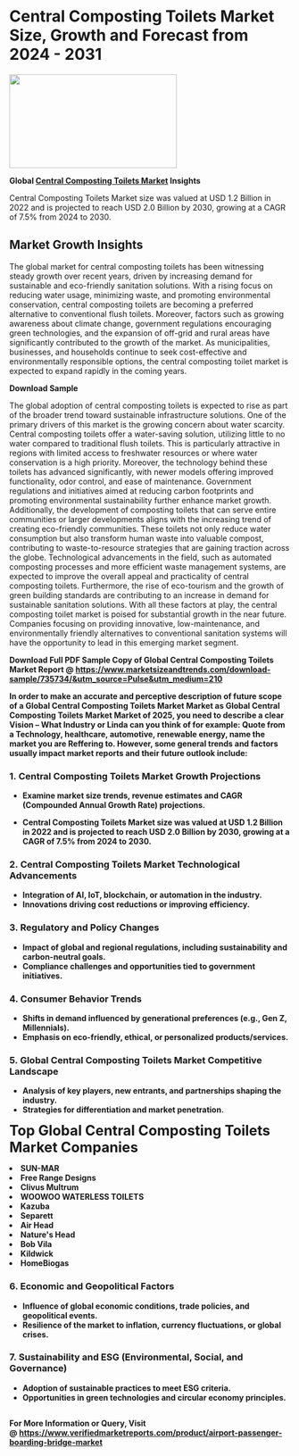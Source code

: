 <H1>Central Composting Toilets Market Size, Growth and Forecast from 2024 - 2031</H1><img class="aligncenter size-medium wp-image-584254" src="https://thirdeyenews.in/wp-content/uploads/2024/09/Global-Market-Research-300x168.jpeg" alt="" width="300" height="168" /><p><strong>Global&nbsp;<a href="https://www.marketsizeandtrends.com/download-sample/735734/&amp;utm_source=Pulse&amp;utm_medium=210">Central Composting Toilets Market</a> Insights</strong></p><p>Central Composting Toilets Market size was valued at USD 1.2 Billion in 2022 and is projected to reach USD 2.0 Billion by 2030, growing at a CAGR of 7.5% from 2024 to 2030.</p><p><h2>Market Growth Insights</h2> <p>The global market for central composting toilets has been witnessing steady growth over recent years, driven by increasing demand for sustainable and eco-friendly sanitation solutions. With a rising focus on reducing water usage, minimizing waste, and promoting environmental conservation, central composting toilets are becoming a preferred alternative to conventional flush toilets. Moreover, factors such as growing awareness about climate change, government regulations encouraging green technologies, and the expansion of off-grid and rural areas have significantly contributed to the growth of the market. As municipalities, businesses, and households continue to seek cost-effective and environmentally responsible options, the central composting toilet market is expected to expand rapidly in the coming years.</p> <p><strong>Download Sample</strong></p> <p>The global adoption of central composting toilets is expected to rise as part of the broader trend toward sustainable infrastructure solutions. One of the primary drivers of this market is the growing concern about water scarcity. Central composting toilets offer a water-saving solution, utilizing little to no water compared to traditional flush toilets. This is particularly attractive in regions with limited access to freshwater resources or where water conservation is a high priority. Moreover, the technology behind these toilets has advanced significantly, with newer models offering improved functionality, odor control, and ease of maintenance. Government regulations and initiatives aimed at reducing carbon footprints and promoting environmental sustainability further enhance market growth. Additionally, the development of composting toilets that can serve entire communities or larger developments aligns with the increasing trend of creating eco-friendly communities. These toilets not only reduce water consumption but also transform human waste into valuable compost, contributing to waste-to-resource strategies that are gaining traction across the globe. Technological advancements in the field, such as automated composting processes and more efficient waste management systems, are expected to improve the overall appeal and practicality of central composting toilets. Furthermore, the rise of eco-tourism and the growth of green building standards are contributing to an increase in demand for sustainable sanitation solutions. With all these factors at play, the central composting toilet market is poised for substantial growth in the near future. Companies focusing on providing innovative, low-maintenance, and environmentally friendly alternatives to conventional sanitation systems will have the opportunity to lead in this emerging market segment.</p> <p><strong></p><p><span class=""><strong>Download Full PDF Sample Copy of Global Central Composting Toilets Market Report</strong> @ <a href="https://www.marketsizeandtrends.com/download-sample/735734/&amp;utm_source=Pulse&amp;utm_medium=210" target="_blank">https://www.marketsizeandtrends.com/download-sample/735734/&amp;utm_source=Pulse&amp;utm_medium=210</a></span></p><p>In order to make an accurate and perceptive description of future scope of a Global&nbsp;Central Composting Toilets Market Market as Global&nbsp;Central Composting Toilets Market Market of 2025, you need to describe a clear Vision &ndash; What Industry or Linda can you think of for example: Quote from a Technology, healthcare, automotive, renewable energy, name the market you are Reffering to. However, some general trends and factors usually impact market reports and their future outlook include:</p><h3>1.&nbsp;<strong>Central Composting Toilets Market Growth Projections</strong></h3><ul><li>Examine market size trends, revenue estimates and CAGR (Compounded Annual Growth Rate) projections.</li><li><p>Central Composting Toilets Market size was valued at USD 1.2 Billion in 2022 and is projected to reach USD 2.0 Billion by 2030, growing at a CAGR of 7.5% from 2024 to 2030.</p></li></ul><h3>2.&nbsp;<strong>Central Composting Toilets Market Technological Advancements</strong></h3><ul><li>Integration of AI, IoT, blockchain, or automation in the industry.</li><li>Innovations driving cost reductions or improving efficiency.</li></ul><h3>3.&nbsp;<strong>Regulatory and Policy Changes</strong></h3><ul><li>Impact of global and regional regulations, including sustainability and carbon-neutral goals.</li><li>Compliance challenges and opportunities tied to government initiatives.</li></ul><h3>4.&nbsp;<strong>Consumer Behavior Trends</strong></h3><ul><li>Shifts in demand influenced by generational preferences (e.g., Gen Z, Millennials).</li><li>Emphasis on eco-friendly, ethical, or personalized products/services.</li></ul><h3>5.&nbsp;<strong>Global Central Composting Toilets Market Competitive Landscape</strong></h3><ul><li>Analysis of key players, new entrants, and partnerships shaping the industry.</li><li>Strategies for differentiation and market penetration.</li></ul><p data-pm-slice="1 1 []"><span style="color: inherit; font-family: inherit; font-size: 25px;">Top Global Central Composting Toilets Market Companies</span></p><div class="" data-test-id=""><p><li>SUN-MAR</li><li> Free Range Designs</li><li> Clivus Multrum</li><li> WOOWOO WATERLESS TOILETS</li><li> Kazuba</li><li> Separett</li><li> Air Head</li><li> Nature's Head</li><li> Bob Vila</li><li> Kildwick</li><li> HomeBiogas</li></p></div><h3>6.&nbsp;<strong>Economic and Geopolitical Factors</strong></h3><ul><li>Influence of global economic conditions, trade policies, and geopolitical events.</li><li>Resilience of the market to inflation, currency fluctuations, or global crises.</li></ul><h3>7.&nbsp;<strong>Sustainability and ESG (Environmental, Social, and Governance)</strong></h3><ul><li>Adoption of sustainable practices to meet ESG criteria.</li><li>Opportunities in green technologies and circular economy principles.</li></ul><h2><strong style="font-size: 14px;">For More Information or Query, Visit @&nbsp;</strong><a style="background-color: #ffffff; font-size: 14px;" href="https://www.marketsizeandtrends.com/report/central-composting-toilets-market/" target="_blank">https://www.verifiedmarketreports.com/product/airport-passenger-boarding-bridge-market</a></h2>
